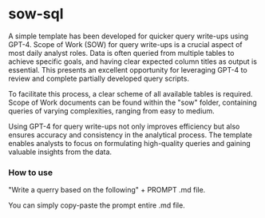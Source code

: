 # sow-sql
A simple template has been developed for quicker query write-ups using GPT-4. Scope of Work (SOW) for query write-ups is a crucial aspect of most daily analyst roles. Data is often queried from multiple tables to achieve specific goals, and having clear expected column titles as output is essential. This presents an excellent opportunity for leveraging GPT-4 to review and complete partially developed query scripts.


To facilitate this process, a clear scheme of all available tables is required. Scope of Work documents can be found within the "sow" folder, containing queries of varying complexities, ranging from easy to medium.


Using GPT-4 for query write-ups not only improves efficiency but also ensures accuracy and consistency in the analytical process. The template enables analysts to focus on formulating high-quality queries and gaining valuable insights from the data.

### How to use
"Write a querry based on the following" + PROMPT .md file.

You can simply copy-paste the prompt entire .md file. 

